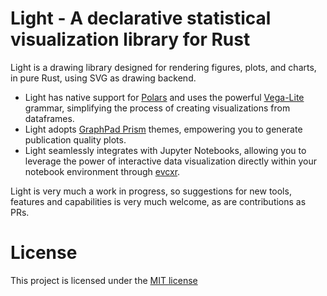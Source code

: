 # Light - A declarative statistical visualization library for Rust
Light is a drawing library designed for rendering figures, plots, and charts, in pure Rust, using SVG as drawing backend.
* Light has native support for [Polars](https://github.com/pola-rs/polars) and uses the powerful [Vega-Lite](https://altair-viz.github.io/) grammar, simplifying the process of creating visualizations from dataframes.
* Light adopts [GraphPad Prism](https://www.graphpad.com/scientific-software/prism/www.graphpad.com/scientific-software/prism/) themes, empowering you to generate publication quality plots.
* Light seamlessly integrates with Jupyter Notebooks, allowing you to leverage the power of interactive data visualization directly within your notebook environment through [evcxr](https://github.com/evcxr/evcxr).

Light is very much a work in progress, so suggestions for new tools, features and capabilities is very much welcome, as are contributions as PRs.

# License
This project is licensed under the [MIT license](https://github.com/wangjiawen2013/pypies/blob/main/LICENSE)
